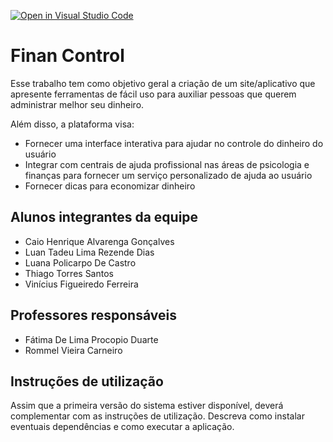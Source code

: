 [![Open in Visual Studio Code](https://classroom.github.com/assets/open-in-vscode-f059dc9a6f8d3a56e377f745f24479a46679e63a5d9fe6f495e02850cd0d8118.svg)](https://classroom.github.com/online_ide?assignment_repo_id=456998&assignment_repo_type=GroupAssignmentRepo)
# Finan Control

Esse trabalho tem como objetivo geral a criação de um site/aplicativo que apresente ferramentas de fácil uso para auxiliar pessoas que querem administrar melhor seu dinheiro.

 Além disso, a plataforma visa:
 * Fornecer uma interface interativa para ajudar no controle do dinheiro do usuário
 * Integrar com centrais de ajuda profissional nas áreas de psicologia e finanças para fornecer um serviço personalizado de ajuda ao usuário
 * Fornecer dicas para economizar dinheiro

## Alunos integrantes da equipe

* Caio Henrique Alvarenga Gonçalves
* Luan Tadeu Lima Rezende Dias
* Luana Policarpo De Castro
* Thiago Torres Santos
* Vinícius Figueiredo Ferreira

## Professores responsáveis

* Fátima De Lima Procopio Duarte
* Rommel Vieira Carneiro

## Instruções de utilização

Assim que a primeira versão do sistema estiver disponível, deverá complementar com as instruções de utilização. Descreva como instalar eventuais dependências e como executar a aplicação.
